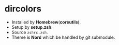# dircolors

- Installed by **Homebrew**(**coreutils**).
- Setup by **setup.zsh**.
- Source `zshrc.zsh`.
- Theme is **Nord** which be handled by git submodule.
